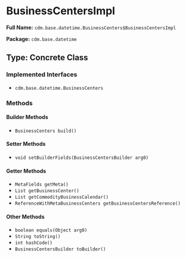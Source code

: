 # BusinessCentersImpl

**Full Name:** `cdm.base.datetime.BusinessCenters$BusinessCentersImpl`

**Package:** `cdm.base.datetime`

## Type: Concrete Class

### Implemented Interfaces

- `cdm.base.datetime.BusinessCenters`

### Methods

#### Builder Methods

- `BusinessCenters build()`

#### Setter Methods

- `void setBuilderFields(BusinessCentersBuilder arg0)`

#### Getter Methods

- `MetaFields getMeta()`
- `List getBusinessCenter()`
- `List getCommodityBusinessCalendar()`
- `ReferenceWithMetaBusinessCenters getBusinessCentersReference()`

#### Other Methods

- `boolean equals(Object arg0)`
- `String toString()`
- `int hashCode()`
- `BusinessCentersBuilder toBuilder()`

